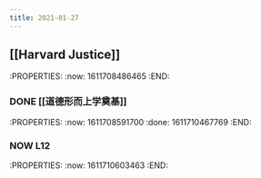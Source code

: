 ```yaml
---
title: 2021-01-27
---
```


## [[Harvard Justice]]
:PROPERTIES:
:now: 1611708486465
:END:
### DONE [[道德形而上学奠基]]
:PROPERTIES:
:now: 1611708591700
:done: 1611710467769
:END:
### NOW L12
:PROPERTIES:
:now: 1611710603463
:END:
###
